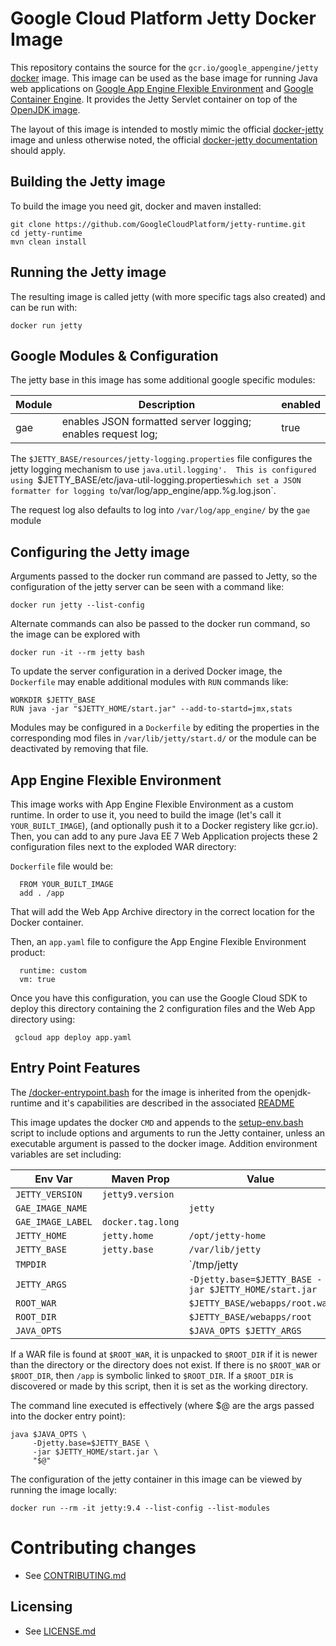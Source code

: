 # Google Cloud Platform Jetty Docker Image

This repository contains the source for the `gcr.io/google_appengine/jetty` [docker](https://docker.com) image. This image can be used as the base image for running Java web applications on [Google App Engine Flexible Environment](https://cloud.google.com/appengine/docs/flexible/java/) and [Google Container Engine](https://cloud.google.com/container-engine). It provides the Jetty Servlet container on top of the [OpenJDK image](https://github.com/GoogleCloudPlatform/openjdk-runtime).

The layout of this image is intended to mostly mimic the official [docker-jetty](https://github.com/appropriate/docker-jetty) image and unless otherwise noted, the official [docker-jetty documentation](https://github.com/docker-library/docs/tree/master/jetty) should apply.

## Building the Jetty image
To build the image you need git, docker and maven installed:
```console
git clone https://github.com/GoogleCloudPlatform/jetty-runtime.git
cd jetty-runtime
mvn clean install
```

## Running the Jetty image
The resulting image is called jetty (with more specific tags also created)
and can be run with:
```console
docker run jetty
```
## Google Modules & Configuration
The jetty base in this image has some additional google specific modules:

Module | Description | enabled
-------|-------------|------- 
 gae   | enables JSON formatted server logging; enables request log; | true  

The `$JETTY_BASE/resources/jetty-logging.properties` file configures the
jetty logging mechanism to use `java.util.logging'.  This is configured
using `$JETTY_BASE/etc/java-util-logging.properties` which set a JSON formatter
for logging to `/var/log/app_engine/app.%g.log.json`.  

The request log also defaults to log into `/var/log/app_engine/` by the 
`gae` module

## Configuring the Jetty image
Arguments passed to the docker run command are passed to Jetty, so the 
configuration of the jetty server can be seen with a command like:
```console
docker run jetty --list-config
```

Alternate commands can also be passed to the docker run command, so the
image can be explored with 
```console
docker run -it --rm jetty bash
```

To update the server configuration in a derived Docker image, the `Dockerfile` may
enable additional modules with `RUN` commands like:
```
WORKDIR $JETTY_BASE
RUN java -jar "$JETTY_HOME/start.jar" --add-to-startd=jmx,stats
```
Modules may be configured in a `Dockerfile` by editing the properties in the corresponding mod files in `/var/lib/jetty/start.d/` or the module can be deactivated by removing that file.

## App Engine Flexible Environment
This image works with App Engine Flexible Environment as a custom runtime.
In order to use it, you need to build the image (let's call it `YOUR_BUILT_IMAGE`), (and optionally push it to a Docker registery like gcr.io). Then, you can add to any pure Java EE 7 Web Application projects these 2 configuration files next to the exploded WAR directory:

`Dockerfile` file would be:
      
      FROM YOUR_BUILT_IMAGE
      add . /app
      
That will add the Web App Archive directory in the correct location for the Docker container.

Then, an `app.yaml` file to configure the App Engine Flexible Environment product:

      runtime: custom
      vm: true
      
Once you have this configuration, you can use the Google Cloud SDK to deploy this directory containing the 2 configuration files and the Web App directory using:

     gcloud app deploy app.yaml
     

## Entry Point Features

The [/docker-entrypoint.bash](https://github.com/GoogleCloudPlatform/openjdk-runtime/blob/master/openjdk8/src/main/docker/docker-entrypoint.bash)
for the image is inherited from the openjdk-runtime and it's capabilities are described in the associated 
[README](https://github.com/GoogleCloudPlatform/openjdk-runtime/blob/master/README.md)

This image updates the docker `CMD` and appends to the
[setup-env.bash](https://github.com/GoogleCloudPlatform/openjdk-runtime/blob/master/openjdk8/src/main/docker/setup-env.bash)
script to include options and arguments to run the Jetty container, unless an executable argument is passed to the docker image.
Addition environment variables are set including:

|Env Var           | Maven Prop      | Value                                                |
|------------------|-----------------|------------------------------------------------------|
|`JETTY_VERSION`   |`jetty9.version` |                                                      |
|`GAE_IMAGE_NAME`  |                 |`jetty`                                               |
|`GAE_IMAGE_LABEL` |`docker.tag.long`|                                                      |
|`JETTY_HOME`      |`jetty.home`     |`/opt/jetty-home`                                     |
|`JETTY_BASE`      |`jetty.base`     |`/var/lib/jetty`                                      |
|`TMPDIR`          |                 |`/tmp/jetty                                           |
|`JETTY_ARGS`      |                 |`-Djetty.base=$JETTY_BASE -jar $JETTY_HOME/start.jar` |
|`ROOT_WAR`        |                 |`$JETTY_BASE/webapps/root.war`                        |
|`ROOT_DIR`        |                 |`$JETTY_BASE/webapps/root`                            |
|`JAVA_OPTS`       |                 |`$JAVA_OPTS $JETTY_ARGS`                              |

If a WAR file is found at `$ROOT_WAR`, it is unpacked to `$ROOT_DIR` if it is newer than the directory or the directory
does not exist.  If there is no `$ROOT_WAR` or `$ROOT_DIR`, then `/app` is symbolic linked to `$ROOT_DIR`. If 
a `$ROOT_DIR` is discovered or made by this script, then it is set as the working directory.

The command line executed is effectively (where $@ are the args passed into the docker entry point):
```
java $JAVA_OPTS \
     -Djetty.base=$JETTY_BASE \
     -jar $JETTY_HOME/start.jar \
     "$@"
```

The configuration of the jetty container in this image can be viewed by running the image locally:
```
docker run --rm -it jetty:9.4 --list-config --list-modules
```

# Contributing changes

* See [CONTRIBUTING.md](CONTRIBUTING.md)

## Licensing

* See [LICENSE.md](LICENSE)
